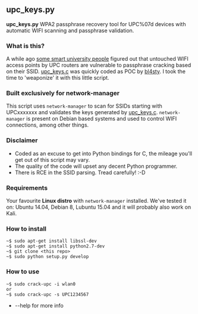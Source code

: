 ## upc_keys.py ##

**upc_keys.py** WPA2 passphrase recovery tool for UPC%07d devices with automatic WIFI scanning and passphrase validation.

### What is this? ###

A while ago [some smart university people](https://www.usenix.org/system/files/conference/woot15/woot15-paper-lorente.pdf) figured out that untouched WIFI access points by UPC routers are vulnerable to passphrase cracking based on their SSID. [upc_keys.c](https://haxx.in/upc_keys.c) was quickly coded as POC by [bl4sty](https://twitter.com/bl4sty). I took the time to 'weaponize' it with this little script.

### Built exclusively for network-manager ###

This script uses `network-manager` to scan for SSIDs starting with UPCxxxxxxx and validates the keys generated by [upc_keys.c](https://haxx.in/upc_keys.c). `network-manager` is present on Debian based systems and used to control WIFI connections, among other things.

### Disclaimer ###

- Coded as an excuse to get into Python bindings for C, the mileage you'll get out of this script may vary. 
- The quality of the code will upset any decent Python programmer.
- There is RCE in the SSID parsing. Tread carefully! :-D

### Requirements ###
Your favourite **Linux distro** with `network-manager` installed. We've tested it on: Ubuntu 14.04, Debian 8, Lubuntu 15.04 and it will probably also work on Kali.


### How to install ###

```
~$ sudo apt-get install libssl-dev
~$ sudo apt-get install python2.7-dev
~$ git clone <this repo>
~$ sudo python setup.py develop
```

### How to use ###

```
~$ sudo crack-upc -i wlan0 
or
~$ sudo crack-upc -s UPC1234567
```
- --help for more info


